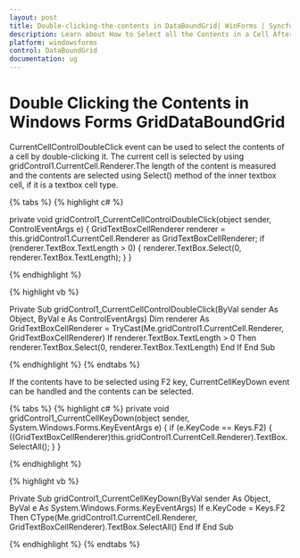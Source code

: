 ```yaml
---
layout: post
title: Double-clicking-the-contents in DataBoundGrid| WinForms | Syncfusion
description: Learn about How to Select all the Contents in a Cell After Double Clicking the Contents support in Syncfusion Windows Forms GridDataBoundGrid control and more.
platform: windowsforms
control: DataBoundGrid
documentation: ug
---
```


# Double Clicking the Contents in Windows Forms GridDataBoundGrid

CurrentCellControlDoubleClick event can be used to select the contents of a cell by double-clicking it. The current cell is selected by using gridControl1.CurrentCell.Renderer.The length of the content is measured and the contents are selected using Select() method of the inner textbox cell, if it is a textbox cell type.

{% tabs %}
{% highlight c# %}

private void gridControl1_CurrentCellControlDoubleClick(object sender, ControlEventArgs e)
{
    GridTextBoxCellRenderer renderer = this.gridControl1.CurrentCell.Renderer as GridTextBoxCellRenderer;
    if (renderer.TextBox.TextLength > 0)
    {
        renderer.TextBox.Select(0, renderer.TextBox.TextLength);
    }
}

{% endhighlight %}

{% highlight vb %}

Private Sub gridControl1_CurrentCellControlDoubleClick(ByVal sender As Object, ByVal e As ControlEventArgs)
Dim renderer As GridTextBoxCellRenderer = TryCast(Me.gridControl1.CurrentCell.Renderer, GridTextBoxCellRenderer)
If renderer.TextBox.TextLength > 0 Then
renderer.TextBox.Select(0, renderer.TextBox.TextLength)
End If
End Sub

{% endhighlight %}
{% endtabs %}

If the contents have to be selected using F2 key, CurrentCellKeyDown event can be handled and the contents can be selected.

{% tabs %}
{% highlight c# %}
private void gridControl1_CurrentCellKeyDown(object sender, System.Windows.Forms.KeyEventArgs e)
{
    if (e.KeyCode == Keys.F2)
    {
        ((GridTextBoxCellRenderer)this.gridControl1.CurrentCell.Renderer).TextBox.SelectAll();
    }
}

{% endhighlight %}

{% highlight vb %}

Private Sub gridControl1_CurrentCellKeyDown(ByVal sender As Object, ByVal e As System.Windows.Forms.KeyEventArgs)
If e.KeyCode = Keys.F2 Then
CType(Me.gridControl1.CurrentCell.Renderer,    GridTextBoxCellRenderer).TextBox.SelectAll()
End If
End Sub

{% endhighlight %}
{% endtabs %}
